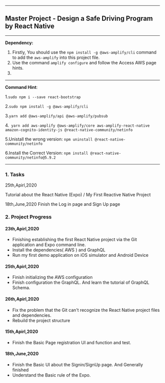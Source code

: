 

---

## Master Project - Design a Safe Driving Program by React Native

---

**Dependency:**

1. Firstly, You should use the `npm install -g @aws-amplify/cli` command to add the `aws-amplify` into this project file.
2. Use the command `amplify configure` and follow the Access AWS page hints.
3. 

---

**Command Hint**:

1.`sudo npm i --save react-bootstrap`

2.`sudo npm install -g @aws-amplify/cli`

3.`yarn add @aws-amplify/api @aws-amplify/pubsub`

4.` yarn add aws-amplify @aws-amplify/core aws-amplify-react-native amazon-cognito-identity-js @react-native-community/netinfo`

5.Unistall the wrong version: `npm uninstall @react-native-community/netinfo` 

6.Install the Correct Version: `npm install @react-native-community/netinfo@5.9.2`

---

### 1. Tasks 

<TODO>

<date>  25th,Apirl,2020  </date>

<content> Tutorial about the React Native (Expo) / My First Reactive Native Project</content>

<date>   18th,June,2020  </date>
<content> Finish the Log in page and Sign Up page </content>


</TODO>



### 2. Project Progress

#### 23th,Apirl,2020

+ Finishing establishing the first React Native project via the Git application and Expo command line.
+ Install the dependencies( AWS ) and GraphQL
+ Run my first demo application on iOS simulator and Android Device

#### 25th,Apirl,2020

+ Finish initializing the AWS configuration
+ Finish configuration the GraphQL. And learn the tutorial of GraphQL Schema.

#### 26th,Apirl,2020

+ Fix the problem that the Git can't recognize the React Native project files and dependencies.
+ Rebuild the project structure

#### 15th,Apirl,2020
+ Finish the Basic Page registration UI and function and test.

#### 18th,June,2020
+ Finish the Basic UI about the Signin/SignUp page. And Generally finished 
+ Understand the Basic rule of the Expo.






















